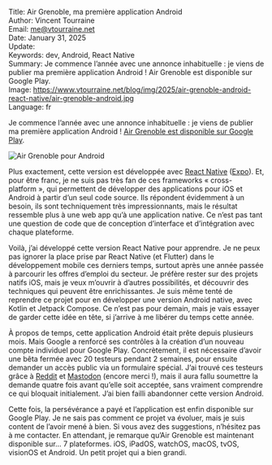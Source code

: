 Title:    Air Grenoble, ma première application Android  
Author:   Vincent Tourraine  
Email:    me@vtourraine.net  
Date:     January 31, 2025  
Update:   
Keywords: dev, Android, React Native  
Summary:  Je commence l’année avec une annonce inhabituelle : je viens de publier ma première application Android ! Air Grenoble est disponible sur Google Play.  
Image:    https://www.vtourraine.net/blog/img/2025/air-grenoble-android-react-native/air-grenoble-android.jpg  
Language: fr  


Je commence l’année avec une annonce inhabituelle : je viens de publier ma première application Android ! [Air Grenoble est disponible sur Google Play](https://play.google.com/store/apps/details?id=com.studioamanga.airgrenoblereactnative).

![Air Grenoble pour Android](/blog/img/2025/air-grenoble-android-react-native/air-grenoble-android.jpg)

Plus exactement, cette version est développée avec [React Native](https://reactnative.dev) ([Expo](https://expo.dev)). Et, pour être franc, je ne suis pas très fan de ces frameworks « cross-platform », qui permettent de développer des applications pour iOS et Android à partir d’un seul code source. Ils répondent évidemment à un besoin, ils sont techniquement très impressionnants, mais le résultat ressemble plus à une web app qu’à une application native. Ce n’est pas tant une question de code que de conception d’interface et d’intégration avec chaque plateforme.

Voilà, j’ai développé cette version React Native pour apprendre. Je ne peux pas ignorer la place prise par React Native (et Flutter) dans le développement mobile ces derniers temps, surtout après une année passée à parcourir les offres d’emploi du secteur. Je préfère rester sur des projets natifs iOS, mais je veux m’ouvrir à d’autres possibilités, et découvrir des techniques qui peuvent être enrichissantes. Je suis même tenté de reprendre ce projet pour en développer une version Android native, avec Kotlin et Jetpack Compose. Ce n’est pas pour demain, mais je vais essayer de garder cette idée en tête, si j’arrive à me libérer du temps cette année.

À propos de temps, cette application Android était prête depuis plusieurs mois. Mais Google a renforcé ses contrôles à la création d’un nouveau compte individuel pour Google Play. Concrètement, il est nécessaire d’avoir une bêta fermée avec 20 testeurs pendant 2 semaines, pour ensuite demander un accès public via un formulaire spécial. J’ai trouvé ces testeurs grâce à [Reddit](https://www.reddit.com/r/AndroidClosedTesting/) et [Mastodon](https://techhub.social/@vtourraine/113191695378289022) (encore merci !), mais il aura fallu soumettre la demande quatre fois avant qu’elle soit acceptée, sans vraiment comprendre ce qui bloquait initialement. J’ai bien failli abandonner cette version Android.

Cette fois, la persévérance a payé et l’application est enfin disponible sur Google Play. Je ne sais pas comment ce projet va évoluer, mais je suis content de l’avoir mené à bien. Si vous avez des suggestions, n’hésitez pas à me contacter. En attendant, je remarque qu’Air Grenoble est maintenant disponible sur… 7 plateformes. iOS, iPadOS, watchOS, macOS, tvOS, visionOS et Android. Un petit projet qui a bien grandi.
